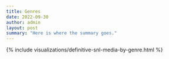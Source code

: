 ```yaml
---
title: Genres
date: 2022-09-30
author: admin
layout: post
summary: "Here is where the summary goes."
---
```


{% include visualizations/definitive-snl-media-by-genre.html %}